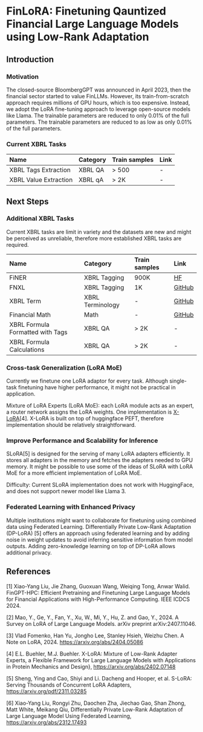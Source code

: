 # FinLoRA: Finetuning Qauntized Financial Large Language Models using Low-Rank Adaptation

## Introduction

### Motivation

The closed-source BloombergGPT was announced in April 2023, then the financial sector started to value FinLLMs. However,
its train-from-scratch approach requires millions of GPU hours, which is too expensive. Instead, we adopt the LoRA
fine-tuning approach to leverage open-source models like Llama. The trainable parameters are reduced to only 0.01% of
the full parameters. The trainable parameters are reduced to as low as only 0.01% of the full parameters.

### Current XBRL Tasks

| Name                  | Category | Train samples | Link |
|:----------------------|:---------|:--------------|:-----|
| XBRL Tags Extraction  | XBRL QA  | > 500         | -    |
| XBRL Value Extraction | XBRL qA  | > 2K          | -    |

## Next Steps

### Additional XBRL Tasks

[//]: # (refernec to paper)

Current XBRL tasks are limit in variety and the datasets are new and might be perceived as unreliable, therefore more
established XBRL tasks are required.

[//]: # (TODO: this table in paper appendix)

| Name                             | Category         | Train samples | Link                                                                                                                          |
|:---------------------------------|:-----------------|:--------------|:------------------------------------------------------------------------------------------------------------------------------|
| FiNER                            | XBRL Tagging     | 900K          | [HF](https://huggingface.co/datasets/nlpaueb/finer-139?row=16)                                                                |
| FNXL                             | XBRL Tagging     | 1K            | [GitHub](https://github.com/soummyaah/FNXL)                                                                                   |
| XBRL Term                        | XBRL Terminology | -             | [GitHub](https://github.com/KirkHan0920/XBRL-Agent/blob/main/Datasets/XBRL%20Terminology.xlsx)                                |
| Financial Math                   | Math             | -             | [GitHub](https://github.com/KirkHan0920/XBRL-Agent/blob/main/Datasets/formulas_with_explanations_with_questions_with_gt.xlsx) |
| XBRL Formula Formatted with Tags | XBRL QA          | > 2K          | -                                                                                                                             |
| XBRL Formula Calculations        | XBRL QA          | > 2K          | -                                                                                                                             |

### Cross-task Generalization (LoRA MoE)

Currently we finetune one LoRA adaptor for every task. Although single-task finetuning have higher performance, it might
not be practical in application.

Mixture of LoRA Experts (LoRA MoE): each LoRA module acts as an expert, a router network assigns the LoRA weights. One
implementation is [X-LoRA](https://arxiv.org/pdf/2402.07148)[4]. X-LoRA is built on top of huggingface PEFT, therefore
implementation should be relatively straightforward.

### Improve Performance and Scalability for Inference

SLoRA[5] is designed for the serving of many LoRA adapters efficiently. It stores all adapters in the memory and
fetches the adapters needed to GPU memory. It might be possible to use some of the ideas of SLoRA with LoRA MoE for a
more
efficient implementation of LoRA MoE.

Difficulty: Current SLoRA implementation does not work with HuggingFace, and does not support newer model like Llama 3.

### Federated Learning with Enhanced Privacy

Multiple institutions might want to collaborate for finetuning using combined data using Federated Learning.
Differentially Private Low-Rank Adaptation (DP-LoRA) [5] offers an approach using federated learning and by adding noise
in weight updates to avoid inferring sensitive information from model outputs. Adding zero-knowledge learning on top of
DP-LoRA allows additional privacy.

[//]: # (Different user base, our model serve community, open-source well, we use finetuning)

[//]: # (assume large amount of user: )

[//]: # (e)

[//]: # (percentage)

[//]: # (compare results with icdcs)

## References

[1] Xiao-Yang Liu, Jie Zhang, Guoxuan Wang, Weiqing Tong, Anwar Walid. FinGPT-HPC: Efficient Pretraining and Finetuning
Large Language Models for Financial Applications with High-Performance Computing. IEEE ICDCS 2024.

[2] Mao, Y., Ge, Y., Fan, Y., Xu, W., Mi, Y., Hu, Z. and Gao, Y., 2024. A Survey on LoRA of Large Language Models. arXiv
preprint arXiv:2407.11046.

[3] Vlad Fomenko, Han Yu, Jongho Lee, Stanley Hsieh, Weizhu Chen. A Note on LoRA, 2024. https://arxiv.org/abs/2404.05086

[4] E.L. Buehler, M.J. Buehler. X-LoRA: Mixture of Low-Rank Adapter Experts, a Flexible Framework for Large Language
Models with Applications in Protein Mechanics and Design}, https://arxiv.org/abs/2402.07148

[5] Sheng, Ying and Cao, Shiyi and Li. Dacheng and Hooper, et al. S-LoRA: Serving Thousands of Concurrent LoRA
Adapters, https://arxiv.org/pdf/2311.03285

[6] Xiao-Yang Liu, Rongyi Zhu, Daochen Zha, Jiechao Gao, Shan Zhong, Matt White, Meikang Qiu,
Differentially Private Low-Rank Adaptation of Large Language Model Using Federated
Learning, https://arxiv.org/abs/2312.17493
